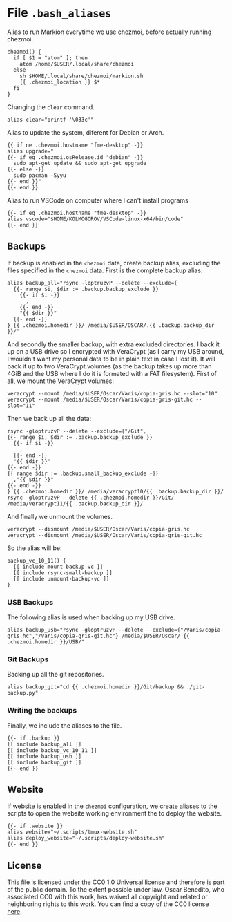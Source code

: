# File `.bash_aliases`
Alias to run Markion everytime we use chezmoi, before actually running chezmoi.
``` file dot_bash_aliases.tmpl
chezmoi() {
  if [ $1 = "atom" ]; then
    atom /home/$USER/.local/share/chezmoi
  else
    sh $HOME/.local/share/chezmoi/markion.sh
    {{ .chezmoi_location }} $*
  fi
}
```

Changing the `clear` command.
``` file dot_bash_aliases.tmpl
alias clear="printf '\033c'"
```

Alias to update the system, diferent for Debian or Arch.
``` file dot_bash_aliases.tmpl
{{ if ne .chezmoi.hostname "fme-desktop" -}}
alias upgrade="
{{- if eq .chezmoi.osRelease.id "debian" -}}
  sudo apt-get update && sudo apt-get upgrade
{{- else -}}
  sudo pacman -Syyu
{{- end }}"
{{- end }}
```

Alias to run VSCode on computer where I can't install programs
``` file dot_bash_aliases.tmpl
{{- if eq .chezmoi.hostname "fme-desktop" -}}
alias vscode="$HOME/KOLMOGOROV/VSCode-linux-x64/bin/code"
{{- end }}
```

## Backups
If backup is enabled in the `chezmoi` data, create backup alias, excluding the files specified in the `chezmoi` data. First is the complete backup alias:
``` block backup_all
alias backup_all="rsync -loptruzvP --delete --exclude={
  {{- range $i, $dir := .backup.backup_exclude }}
    {{- if $i -}}
      ,
    {{- end -}}
    "{{ $dir }}"
  {{- end -}}
} {{ .chezmoi.homedir }}/ /media/$USER/OSCAR/.{{ .backup.backup_dir }}/"
```

And secondly the smaller backup, with extra excluded directories. I back it up on a USB drive so I encrypted with VeraCrypt (as I carry my USB around, I wouldn't want my personal data to be in plain text in case I lost it). It will back it up to two VeraCrypt volumes (as the backup takes up more than 4GiB and the USB where I do it is formated with a FAT filesystem). First of all, we mount the VeraCrypt volumes:
``` block mount-backup-vc
veracrypt --mount /media/$USER/Oscar/Varis/copia-gris.hc --slot="10"
veracrypt --mount /media/$USER/Oscar/Varis/copia-gris-git.hc --slot="11"
```
Then we back up all the data:
``` block rsync-small-backup
rsync -gloptruzvP --delete --exclude={"/Git",
{{- range $i, $dir := .backup.backup_exclude }}
  {{- if $i -}}
    ,
  {{- end -}}
  "{{ $dir }}"
{{- end -}}
{{ range $dir := .backup.small_backup_exclude -}}
  ,"{{ $dir }}"
{{- end -}}
} {{ .chezmoi.homedir }}/ /media/veracrypt10/{{ .backup.backup_dir }}/
rsync -gloptruzvP --delete {{ .chezmoi.homedir }}/Git/ /media/veracrypt11/{{ .backup.backup_dir }}/
```

And finally we unmount the volumes.
``` block unmount-backup-vc
veracrypt --dismount /media/$USER/Oscar/Varis/copia-gris.hc
veracrypt --dismount /media/$USER/Oscar/Varis/copia-gris-git.hc
```

So the alias will be:
``` block backup_vc_10_11
backup_vc_10_11() {
  [[ include mount-backup-vc ]]
  [[ include rsync-small-backup ]]
  [[ include unmount-backup-vc ]]
}
```

### USB Backups
The following alias is used when backing up my USB drive.
``` block backup_usb
alias backup_usb="rsync -gloptruzvP --delete --exclude={"/Varis/copia-gris.hc","/Varis/copia-gris-git.hc"} /media/$USER/Oscar/ {{ .chezmoi.homedir }}/USB/"
```

### Git Backups
Backing up all the git repositories.
``` block backup_git
alias backup_git="cd {{ .chezmoi.homedir }}/Git/backup && ./git-backup.py"
```

### Writing the backups
Finally, we include the aliases to the file.
``` file dot_bash_aliases.tmpl
{{- if .backup }}
[[ include backup_all ]]
[[ include backup_vc_10_11 ]]
[[ include backup_usb ]]
[[ include backup_git ]]
{{- end }}
```

## Website
If website is enabled in the `chezmoi` configuration, we create aliases to the scripts to open the website working environment the to deploy the website.
``` file dot_bash_aliases.tmpl
{{- if .website }}
alias website="~/.scripts/tmux-website.sh"
alias deploy_website="~/.scripts/deploy-website.sh"
{{- end }}
```

## License
This file is licensed under the CC0 1.0 Universal license and therefore is part of the public domain. To the extent possible under law, Oscar Benedito, who associated CC0 with this work, has waived all copyright and related or neighboring rights to this work. You can find a copy of the CC0 license [here](https://gitlab.com/oscarbenedito/dotfiles/blob/master/CC0-1.0).
